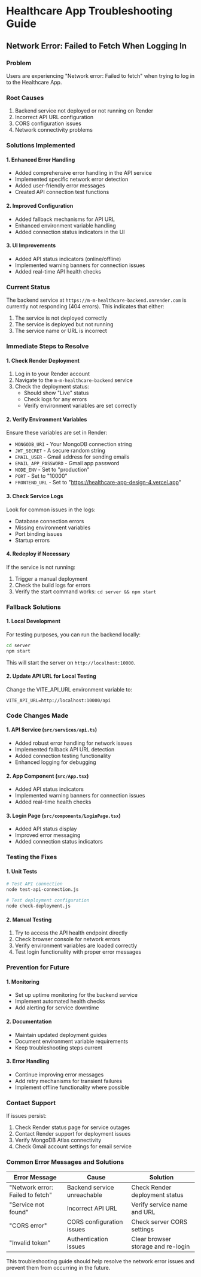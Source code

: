 # Healthcare App Troubleshooting Guide

## Network Error: Failed to Fetch When Logging In

### Problem
Users are experiencing "Network error: Failed to fetch" when trying to log in to the Healthcare App.

### Root Causes
1. Backend service not deployed or not running on Render
2. Incorrect API URL configuration
3. CORS configuration issues
4. Network connectivity problems

### Solutions Implemented

#### 1. Enhanced Error Handling
- Added comprehensive error handling in the API service
- Implemented specific network error detection
- Added user-friendly error messages
- Created API connection test functions

#### 2. Improved Configuration
- Added fallback mechanisms for API URL
- Enhanced environment variable handling
- Added connection status indicators in the UI

#### 3. UI Improvements
- Added API status indicators (online/offline)
- Implemented warning banners for connection issues
- Added real-time API health checks

### Current Status
The backend service at `https://m-m-healthcare-backend.onrender.com` is currently not responding (404 errors). This indicates that either:

1. The service is not deployed correctly
2. The service is deployed but not running
3. The service name or URL is incorrect

### Immediate Steps to Resolve

#### 1. Check Render Deployment
1. Log in to your Render account
2. Navigate to the `m-m-healthcare-backend` service
3. Check the deployment status:
   - Should show "Live" status
   - Check logs for any errors
   - Verify environment variables are set correctly

#### 2. Verify Environment Variables
Ensure these variables are set in Render:
- `MONGODB_URI` - Your MongoDB connection string
- `JWT_SECRET` - A secure random string
- `EMAIL_USER` - Gmail address for sending emails
- `EMAIL_APP_PASSWORD` - Gmail app password
- `NODE_ENV` - Set to "production"
- `PORT` - Set to "10000"
- `FRONTEND_URL` - Set to "https://healthcare-app-design-4.vercel.app"

#### 3. Check Service Logs
Look for common issues in the logs:
- Database connection errors
- Missing environment variables
- Port binding issues
- Startup errors

#### 4. Redeploy if Necessary
If the service is not running:
1. Trigger a manual deployment
2. Check the build logs for errors
3. Verify the start command works: `cd server && npm start`

### Fallback Solutions

#### 1. Local Development
For testing purposes, you can run the backend locally:
```bash
cd server
npm start
```

This will start the server on `http://localhost:10000`.

#### 2. Update API URL for Local Testing
Change the VITE_API_URL environment variable to:
```
VITE_API_URL=http://localhost:10000/api
```

### Code Changes Made

#### 1. API Service (`src/services/api.ts`)
- Added robust error handling for network issues
- Implemented fallback API URL detection
- Added connection testing functionality
- Enhanced logging for debugging

#### 2. App Component (`src/App.tsx`)
- Added API status indicators
- Implemented warning banners for connection issues
- Added real-time health checks

#### 3. Login Page (`src/components/LoginPage.tsx`)
- Added API status display
- Improved error messaging
- Added connection status indicators

### Testing the Fixes

#### 1. Unit Tests
```bash
# Test API connection
node test-api-connection.js

# Test deployment configuration
node check-deployment.js
```

#### 2. Manual Testing
1. Try to access the API health endpoint directly
2. Check browser console for network errors
3. Verify environment variables are loaded correctly
4. Test login functionality with proper error messages

### Prevention for Future

#### 1. Monitoring
- Set up uptime monitoring for the backend service
- Implement automated health checks
- Add alerting for service downtime

#### 2. Documentation
- Maintain updated deployment guides
- Document environment variable requirements
- Keep troubleshooting steps current

#### 3. Error Handling
- Continue improving error messages
- Add retry mechanisms for transient failures
- Implement offline functionality where possible

### Contact Support

If issues persist:
1. Check Render status page for service outages
2. Contact Render support for deployment issues
3. Verify MongoDB Atlas connectivity
4. Check Gmail account settings for email service

### Common Error Messages and Solutions

| Error Message | Cause | Solution |
|---------------|-------|----------|
| "Network error: Failed to fetch" | Backend service unreachable | Check Render deployment status |
| "Service not found" | Incorrect API URL | Verify service name and URL |
| "CORS error" | CORS configuration issues | Check server CORS settings |
| "Invalid token" | Authentication issues | Clear browser storage and re-login |

This troubleshooting guide should help resolve the network error issues and prevent them from occurring in the future.
